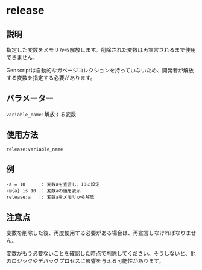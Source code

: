 # release

## 説明

指定した変数をメモリから解放します。削除された変数は再宣言されるまで使用できません。

Genscriptは自動的なガベージコレクションを持っていないため、開発者が解放する変数を指定する必要があります。

## パラメーター

`variable_name`: 解放する変数

## 使用方法

`release:variable_name`

## 例

```genscript
-a = 10     |: 変数aを宣言し、10に設定
-@{a} is 10 |: 変数aの値を表示
release:a   |: 変数aをメモリから解放
```

## 注意点

変数を削除した後、再度使用する必要がある場合は、再宣言しなければなりません。

変数がもう必要ないことを確認した時点で削除してください。そうしないと、他のロジックやデバッグプロセスに影響を与える可能性があります。